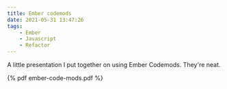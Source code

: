 ```yaml
---
title: Ember codemods
date: 2021-05-31 13:47:26
tags:
    - Ember
    - Javascript
    - Refactor
---
```


A little presentation I put together on using Ember Codemods. They're neat.

{% pdf ember-code-mods.pdf %}

